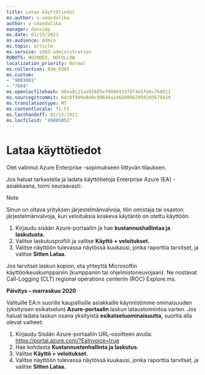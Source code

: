 ```yaml
---
title: Lataa käyttötiedot
ms.author: v-smandalika
author: v-smandalika
manager: dansimp
ms.date: 01/15/2021
ms.audience: Admin
ms.topic: article
ms.service: o365-administration
ROBOTS: NOINDEX, NOFOLLOW
localization_priority: Normal
ms.collection: Adm_O365
ms.custom:
- "9003801"
- "7604"
ms.openlocfilehash: 86ea8c21aa92685ef008693376f4e5fe6c768011
ms.sourcegitcommit: 6dc6f999e840c90694a246b90062950205679420
ms.translationtype: MT
ms.contentlocale: fi-FI
ms.lasthandoff: 01/15/2021
ms.locfileid: "49885052"
---
```

# <a name="download-usage-data"></a>Lataa käyttötiedot

Olet valinnut Azure Enterprise -sopimukseen liittyvän tilauksen.

Jos haluat tarkastella ja ladata käyttötietoja Enterprise Azure (EA) -asiakkaana, toimi seuraavasti:

> [!NOTE]
> Sinun on oltava yrityksen järjestelmänvalvoja, tilin omistaja tai osaston järjestelmänvalvoja, kun veloituksia koskeva käytäntö on otettu käyttöön. 

1. Kirjaudu sisään Azure-portaaliin ja hae **kustannushallintaa ja laskutusta.**
2. Valitse laskutusprofiili ja valitse **Käyttö + veloitukset.**
3. Valitse näyttöön tulevassa näytössä kuukausi, jonka raporttia tarvitset, ja valitse **Sitten Lataa.**

Jos tarvitset laskun kopion, ota yhteyttä Microsoftin käyttöoikeuskumppaniin (kumppaniin tai ohjelmistoneuvojaan). Ne nostavat Call-Logging (CLT) regional operations centeriin (ROC) Explore.ms.

**Päivitys – marraskuu 2020**

Valituille EA:n suorille kaupallisille asiakkaille käynnistimme ominaisuuden (yksityisen esikatselun) **Azure-portaalin** laskun lataustoimintoa varten. Jos haluat ladata laskun osana yksityistä **esikatseluominaisuutta,** suorita alla olevat vaiheet:

1. Kirjaudu Sisään Azure-portaaliin URL-osoitteen avulla: https://portal.azure.com/?EaInvoice=true 
2. Hae kohdasta **Kustannustenhallinta ja laskutus**. 
3. Valitse **Käyttö + veloitukset.** 
4. Valitse näyttöön tulevassa näytössä kuukausi, jonka raporttia tarvitset, ja valitse **Sitten Lataa.**